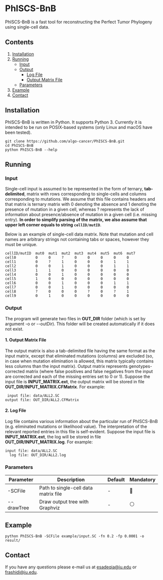 # PhISCS-BnB

PhISCS-BnB is a fast tool for reconstructing the Perfect Tumor Phylogeny using single-cell data.

## Contents
  1. [Installation](#installation)
  2. [Running](#running)
     * [Input](#input)
     * [Output](#output)
       * [Log File](#logfile)
       * [Output Matrix File](#outputmatrixfile)
     * [Parameters](#parameters)
  3. [Example](#example)
  4. [Contact](#contact)

<a name="installation"></a>
## Installation
PhISCS-BnB is written in Python. It supports Python 3. Currently it is intended to be run on POSIX-based systems (only Linux and macOS have been tested).  

```
git clone https://github.com/algo-cancer/PhISCS-BnB.git
cd PhISCS-BnB
python PhISCS-BnB --help
```

<a name="running"></a>
## Running

<a name="input"></a>
### Input

Single-cell input is assumed to be represented in the form of ternary, __tab-delimited__, matrix with rows corresponding to single-cells and columns corresponding to mutations. We assume that this file contains headers and that matrix is ternary matrix with 0 denoting the absence and 1 denoting the presence of mutation in a given cell, whereas ? represents the lack of information about presence/absence of mutation in a given cell (i.e. missing entry). __In order to simplify parsing of the matrix, we also assume that upper left corner equals to string `cellID/mutID`__.

Below is an example of single-cell data matrix. Note that mutation and cell names are arbitrary strings not containing tabs or spaces, however they must be unique.
```
cellID/mutID  mut0  mut1  mut2  mut3  mut4  mut5  mut6  mut7
cell0         0     0     ?     0     0     0     0     0
cell1         0     ?     1     0     0     0     1     1
cell2         0     0     1     0     0     0     1     1
cell3         1     1     0     0     0     0     0     0
cell4         0     0     1     0     0     0     0     0
cell5         1     0     0     0     0     0     0     0
cell6         0     0     1     0     0     0     1     1
cell7         0     0     1     0     0     0     0     0
cell8         ?     0     0     0     ?     0     ?     1
cell9         0     1     0     0     0     0     0     0
```

<a name="output"></a>
### Output
The program will generate two files in **OUT_DIR** folder (which is set by argument -o or --outDir). This folder will be created automatically if it does not exist.

<a name="outputmatrixfile"></a>
#### 1. Output Matrix File
The output matrix is also a tab-delimited file having the same format as the input matrix, except that eliminated mutations (columns) are excluded (so, in case when mutation elimination is allowed, this matrix typically contains less columns than the input matrix). Output matrix represents genotypes-corrected matrix (where false positives and false negatives from the input are corrected and each of the missing entries set to 0 or 1). Suppose the input file is **INPUT_MATRIX.ext**, the output matrix will be stored in file **OUT_DIR/INPUT_MATRIX.CFMatrix**. For example:
```
 input file: data/ALL2.SC
output file: OUT_DIR/ALL2.CFMatrix
```

<a name="logfile"></a>
#### 2. Log File
Log file contains various information about the particular run of PhISCS-BnB (e.g. eliminated mutations or likelihood value). The interpretation of the relevant reported entries in this file is self-evident. Suppose the input file is **INPUT_MATRIX.ext**, the log will be stored in file **OUT_DIR/INPUT_MATRIX.log**. For example:
```
input file: data/ALL2.SC
  log file: OUT_DIR/ALL2.log
```

<a name="parameters"></a>
### Parameters
| Parameter  | Description                                                                                | Default  | Mandatory      |
|------------|--------------------------------------------------------------------------------------------|----------|----------------|
| -SCFile    | Path to single-cell data matrix file                                                       | -        | :radio_button: |
| --drawTree | Draw output tree with Graphviz                                                             | -        | :white_circle: |

<a name="example"></a>
## Example

```
python PhISCS-BnB -SCFile example/input.SC -fn 0.2 -fp 0.0001 -o result/
```

<a name="contact"></a>
## Contact
If you have any questions please e-mail us at esadeqia@iu.edu or frashidi@iu.edu.
